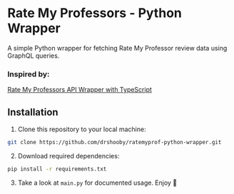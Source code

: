 # Rate My Professors - Python Wrapper

A simple Python wrapper for fetching Rate My Professor review data using GraphQL queries.

### Inspired by:
[Rate My Professors API Wrapper with TypeScript](https://github.com/Michigan-Tech-Courses/rate-my-professors)

## Installation

1. Clone this repository to your local machine:

 ```bash
 git clone https://github.com/drshooby/ratemyprof-python-wrapper.git
 ```

2. Download required dependencies:

```bash
pip install -r requirements.txt
```

3. Take a look at `main.py` for documented usage. Enjoy 🙂
